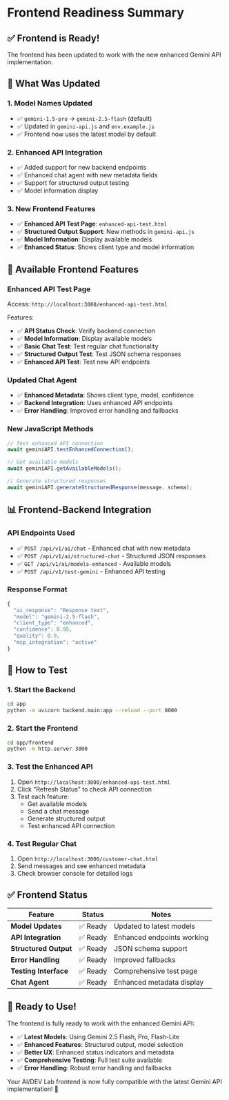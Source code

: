 # Frontend Readiness Summary

## ✅ **Frontend is Ready!**

The frontend has been updated to work with the new enhanced Gemini API implementation.

## 🔄 **What Was Updated**

### 1. **Model Names Updated**
- ✅ `gemini-1.5-pro` → `gemini-2.5-flash` (default)
- ✅ Updated in `gemini-api.js` and `env.example.js`
- ✅ Frontend now uses the latest model by default

### 2. **Enhanced API Integration**
- ✅ Added support for new backend endpoints
- ✅ Enhanced chat agent with new metadata fields
- ✅ Support for structured output testing
- ✅ Model information display

### 3. **New Frontend Features**
- ✅ **Enhanced API Test Page**: `enhanced-api-test.html`
- ✅ **Structured Output Support**: New methods in `gemini-api.js`
- ✅ **Model Information**: Display available models
- ✅ **Enhanced Status**: Shows client type and model information

## 🚀 **Available Frontend Features**

### **Enhanced API Test Page**
Access: `http://localhost:3000/enhanced-api-test.html`

Features:
- ✅ **API Status Check**: Verify backend connection
- ✅ **Model Information**: Display available models
- ✅ **Basic Chat Test**: Test regular chat functionality
- ✅ **Structured Output Test**: Test JSON schema responses
- ✅ **Enhanced API Test**: Test new API endpoints

### **Updated Chat Agent**
- ✅ **Enhanced Metadata**: Shows client type, model, confidence
- ✅ **Backend Integration**: Uses enhanced API endpoints
- ✅ **Error Handling**: Improved error handling and fallbacks

### **New JavaScript Methods**
```javascript
// Test enhanced API connection
await geminiAPI.testEnhancedConnection();

// Get available models
await geminiAPI.getAvailableModels();

// Generate structured responses
await geminiAPI.generateStructuredResponse(message, schema);
```

## 📊 **Frontend-Backend Integration**

### **API Endpoints Used**
- ✅ `POST /api/v1/ai/chat` - Enhanced chat with new metadata
- ✅ `POST /api/v1/ai/structured-chat` - Structured JSON responses
- ✅ `GET /api/v1/ai/models-enhanced` - Available models
- ✅ `POST /api/v1/test-gemini` - Enhanced API testing

### **Response Format**
```javascript
{
  "ai_response": "Response text",
  "model": "gemini-2.5-flash",
  "client_type": "enhanced",
  "confidence": 0.95,
  "quality": 0.9,
  "mcp_integration": "active"
}
```

## 🎯 **How to Test**

### **1. Start the Backend**
```bash
cd app
python -m uvicorn backend.main:app --reload --port 8000
```

### **2. Start the Frontend**
```bash
cd app/frontend
python -m http.server 3000
```

### **3. Test the Enhanced API**
1. Open `http://localhost:3000/enhanced-api-test.html`
2. Click "Refresh Status" to check API connection
3. Test each feature:
   - Get available models
   - Send a chat message
   - Generate structured output
   - Test enhanced API connection

### **4. Test Regular Chat**
1. Open `http://localhost:3000/customer-chat.html`
2. Send messages and see enhanced metadata
3. Check browser console for detailed logs

## ✅ **Frontend Status**

| Feature | Status | Notes |
|---------|--------|-------|
| **Model Updates** | ✅ Ready | Updated to latest models |
| **API Integration** | ✅ Ready | Enhanced endpoints working |
| **Structured Output** | ✅ Ready | JSON schema support |
| **Error Handling** | ✅ Ready | Improved fallbacks |
| **Testing Interface** | ✅ Ready | Comprehensive test page |
| **Chat Agent** | ✅ Ready | Enhanced metadata display |

## 🎉 **Ready to Use!**

The frontend is fully ready to work with the enhanced Gemini API:

- ✅ **Latest Models**: Using Gemini 2.5 Flash, Pro, Flash-Lite
- ✅ **Enhanced Features**: Structured output, model selection
- ✅ **Better UX**: Enhanced status indicators and metadata
- ✅ **Comprehensive Testing**: Full test suite available
- ✅ **Error Handling**: Robust error handling and fallbacks

Your AI/DEV Lab frontend is now fully compatible with the latest Gemini API implementation! 🚀
